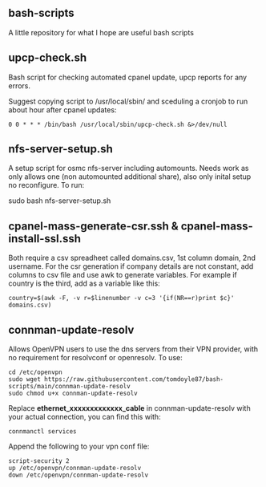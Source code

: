 <h2>bash-scripts</h1>

A little repository for what I hope are useful bash scripts

<h2>upcp-check.sh</h2>

Bash script for checking automated cpanel update, upcp reports for any errors.

Suggest copying script to /usr/local/sbin/ and sceduling a cronjob to run about hour after cpanel updates:

    0 0 * * * /bin/bash /usr/local/sbin/upcp-check.sh &>/dev/null

<h2>nfs-server-setup.sh</h2>

A setup script for osmc nfs-server including automounts. Needs work as only allows one (non automounted additional share), also only inital setup no reconfigure. To run:

   sudo bash nfs-server-setup.sh

<h2> cpanel-mass-generate-csr.ssh & cpanel-mass-install-ssl.ssh </h2>

Both require a csv spreadheet called domains.csv, 1st column domain, 2nd username. For the csr generation if company details are not constant, add columns to csv file and use awk to generate variables. For example if country is the third, add as a variable like this:

    country=$(awk -F, -v r=$linenumber -v c=3 '{if(NR==r)print $c}' domains.csv)

<h2>connman-update-resolv</h2>
Allows OpenVPN users to use the dns servers from their VPN provider, with no requirement for resolvconf or openresolv. To use:

    cd /etc/openvpn
    sudo wget https://raw.githubusercontent.com/tomdoyle87/bash-scripts/main/connman-update-resolv
    sudo chmod u+x connman-update-resolv
    
Replace **ethernet_xxxxxxxxxxxxx_cable** in connman-update-resolv with your actual connection, you can find this with:
    
    connmanctl services

Append the following to your vpn conf file:
    
    script-security 2                                               
    up /etc/openvpn/connman-update-resolv 
    down /etc/openvpn/connman-update-resolv
